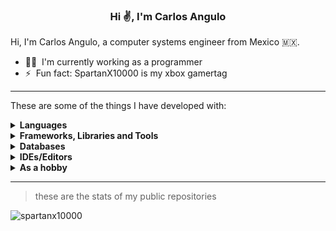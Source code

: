
<h3 align="center">Hi ✌️, I'm Carlos Angulo</h3>

Hi, I'm Carlos Angulo, a computer systems engineer from Mexico :mexico:.

- 	:man_technologist: &nbsp;I'm currently working as a programmer
- ⚡ &nbsp;Fun fact: SpartanX10000 is my xbox gamertag

------

These are some of the things I have developed with:
<details>
   <summary><b>Languages</b></summary>
  </br>
  <p align="left"> 
    <img src="https://img.shields.io/badge/c++-%2300599C.svg?style=for-the-badge&logo=c%2B%2B&logoColor=white" alt="c++"/>
    <img src="https://img.shields.io/badge/c%23-%23239120.svg?style=for-the-badge&logo=c-sharp&logoColor=white" alt="c#"/>
    <img src="https://img.shields.io/badge/-vb.net-008CC1?style=for-the-badge" alt="vb.net"/>  
    <img src="https://img.shields.io/badge/java-%23ED8B00.svg?style=for-the-badge&logo=java&logoColor=white" alt="java"/>
    <img src="https://img.shields.io/badge/javascript-%23323330.svg?style=for-the-badge&logo=javascript&logoColor=white" alt="javascript"/>
    <img src="https://img.shields.io/badge/php-%23777BB4.svg?style=for-the-badge&logo=php&logoColor=white" alt="php"/>
    <img src="https://img.shields.io/badge/dart-%230175C2.svg?style=for-the-badge&logo=dart&logoColor=white" alt="dart"/> 
    <img src="https://img.shields.io/badge/css3-%231572B6.svg?style=for-the-badge&logo=css3&logoColor=white" alt="css3"/>
    <img src="https://img.shields.io/badge/html5-%23E34F26.svg?style=for-the-badge&logo=html5&logoColor=white" alt="html5"/> 
  </p>
</details>

<details>
   <summary><b>Frameworks, Libraries and Tools</b></summary>
  </br>
  <p align="left"> 
    <img src="https://img.shields.io/badge/.NET-5C2D91?style=for-the-badge&logo=.net&logoColor=white" alt=".net"/>
    <img src="https://img.shields.io/badge/Laravel-FF2D20?style=for-the-badge&logo=laravel&logoColor=white" alt="laravel"/>
    <img src="https://img.shields.io/badge/vuejs-%2335495e.svg?style=for-the-badge&logo=vuedotjs&logoColor=%234FC08D" alt="vue"/>  
    <img src="https://img.shields.io/badge/angular.js-%23E23237.svg?style=for-the-badge&logo=angularjs&logoColor=white" alt="angularjs"/>
    <img src="https://img.shields.io/badge/angular-%23DD0031.svg?style=for-the-badge&logo=angular&logoColor=white" alt="angular"/>
    <img src="https://img.shields.io/badge/Flutter-%2302569B.svg?style=for-the-badge&logo=Flutter&logoColor=white" alt="flutter"/> 
    <img src="https://img.shields.io/badge/bootstrap-%23563D7C.svg?style=for-the-badge&logo=bootstrap&logoColor=white" alt="bootstrap"/>
    <img src="https://img.shields.io/badge/-materialize--css-ff69b4?style=for-the-badge&logo=materialize--css&logoColor=white" alt="materialize"/>
    <img src="https://img.shields.io/badge/Font_Awesome-339AF0?style=for-the-badge&logo=fontawesome&logoColor=white" alt="fontawesome"/>
    <img src="https://img.shields.io/badge/jquery-%230769AD.svg?style=for-the-badge&logo=jquery&logoColor=white" alt="jquery"/>
    <img src="https://img.shields.io/badge/node.js-6DA55F?style=for-the-badge&logo=node.js&logoColor=white" alt="node"/>
    <img src="https://img.shields.io/badge/Vuetify-1867C0?style=for-the-badge&logo=vuetify&logoColor=AEDDFF" alt="vuetify"/>    
    <img src="https://img.shields.io/badge/json-5E5C5C?style=for-the-badge&logo=json&logoColor=white" alt="json"/>   
    <img src="https://img.shields.io/badge/JWT-black?style=for-the-badge&logo=JSON%20web%20tokens" alt="jwt"/>
    <img src="https://img.shields.io/badge/grunt-%23ED8B00.svg?style=for-the-badge&logo=Grunt&logoColor=white" alt="grunt"/> 
    <img src="https://img.shields.io/badge/NPM-%23000000.svg?style=for-the-badge&logo=npm&logoColor=white" alt="npm"/>
    <img src="https://img.shields.io/badge/webpack-%238DD6F9.svg?style=for-the-badge&logo=webpack&logoColor=black" alt="webpack"/> 
    <img src="https://img.shields.io/badge/NuGet-004880?style=for-the-badge&logo=nuget&logoColor=white" alt="nuget"/>   
    <img src="https://img.shields.io/badge/Xampp-F37623?style=for-the-badge&logo=xampp&logoColor=white" alt="xampp"/> 
    <img src="https://img.shields.io/badge/Postman-FF6C37?style=for-the-badge&logo=Postman&logoColor=white" alt="postman"/> 
  </p>
</details>

<details>
   <summary><b>Databases</b></summary>
  </br>
  <p align="left"> 
    <img src="https://img.shields.io/badge/SQL%20Sever-CC2927?style=for-the-badge&logo=microsoft%20sql%20server&logoColor=white" alt="sqlserver"/>
    <img src="https://img.shields.io/badge/mysql-%2300f.svg?style=for-the-badge&logo=mysql&logoColor=white" alt="mysql"/>
    <img src="https://img.shields.io/badge/MariaDB-003545?style=for-the-badge&logo=mariadb&logoColor=white" alt="mariadb"/>
    <img src="https://img.shields.io/badge/sqlite-%2307405e.svg?style=for-the-badge&logo=sqlite&logoColor=white" alt="sqlite"/>
    <img src="https://img.shields.io/badge/MongoDB-%234ea94b.svg?style=for-the-badge&logo=mongodb&logoColor=white" alt="mongodb"/>
    <img src="https://img.shields.io/badge/Neo4j-008CC1?style=for-the-badge&logo=neo4j&logoColor=white" alt="neo4j"/>
  </p>
</details>

<details>
   <summary><b>IDEs/Editors</b></summary>
  </br>
  <p align="left"> 
    <img src="https://img.shields.io/badge/Visual%20Studio-5C2D91.svg?style=for-the-badge&logo=visual-studio&logoColor=white" alt="vs"/>
    <img src="https://img.shields.io/badge/Visual%20Studio%20Code-0078d7.svg?style=for-the-badge&logo=visual-studio-code&logoColor=white" alt="vsc"/>
    <img src="https://img.shields.io/badge/Android%20Studio-3DDC84.svg?style=for-the-badge&logo=android-studio&logoColor=white" alt="androidstudio"/>
    <img src="https://img.shields.io/badge/Eclipse-FE7A16.svg?style=for-the-badge&logo=Eclipse&logoColor=white" alt="eclipse"/>
    <img src="https://img.shields.io/badge/NetBeansIDE-1B6AC6.svg?style=for-the-badge&logo=apache-netbeans-ide&logoColor=white" alt="netbeans"/>
    <img src="https://img.shields.io/badge/sublime_text-%23575757.svg?style=for-the-badge&logo=sublime-text&logoColor=important" alt="sublime"/>
  </p>
</details>

<details>
   <summary><b>As a hobby</b></summary>
  </br>
  <p align="left"> 
    <img src="https://img.shields.io/badge/unity-%23000000.svg?style=for-the-badge&logo=unity&logoColor=white" alt="unity"/>
    <img src="https://img.shields.io/badge/-Arduino-00979D?style=for-the-badge&logo=Arduino&logoColor=white" alt="arduino"/>
    <img src="https://img.shields.io/badge/-RaspberryPi-C51A4A?style=for-the-badge&logo=Raspberry-Pi" alt="arduino"/>  
  </p>
</details>

------

> these are the stats of my public repositories

<p align="left">
  <img align="center" src="https://github-readme-stats.vercel.app/api/top-langs?username=spartanx10000&show_icons=true&locale=en&layout=compact" alt="spartanx10000" />
</p>


